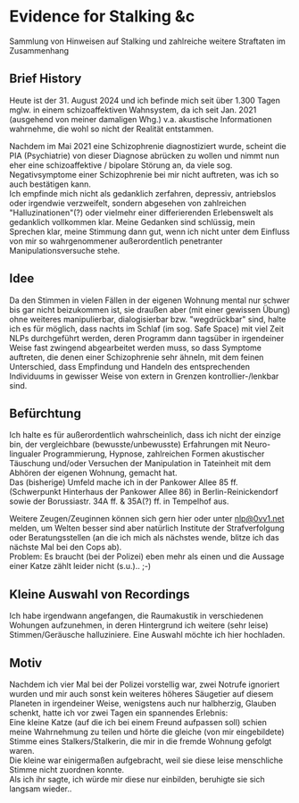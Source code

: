 # Evidence for Stalking &c

Sammlung von Hinweisen auf Stalking und zahlreiche weitere Straftaten im Zusammenhang

## Brief History

Heute ist der 31. August 2024 und ich befinde mich seit über 1.300 Tagen mglw. in einem schizoaffektiven Wahnsystem, da ich seit Jan. 2021 (ausgehend von meiner damaligen Whg.) v.a. akustische Informationen wahrnehme, die wohl so nicht der Realität entstammen.  

Nachdem im Mai 2021 eine Schizophrenie diagnostiziert wurde, scheint die PIA (Psychiatrie) von dieser Diagnose abrücken zu wollen und nimmt nun eher eine schizoaffektive / bipolare Störung an, da viele sog. Negativsymptome einer Schizophrenie bei mir nicht auftreten, was ich so auch bestätigen kann.  
Ich empfinde mich nicht als gedanklich zerfahren, depressiv, antriebslos oder irgendwie verzweifelt, sondern abgesehen von zahlreichen "Halluzinationen"(?) oder vielmehr einer differierenden Erlebenswelt als gedanklich vollkommen klar. Meine Gedanken sind schlüssig, mein Sprechen klar, meine Stimmung dann gut, wenn ich nicht unter dem Einfluss von mir so wahrgenommener außerordentlich penetranter Manipulationsversuche stehe.  

## Idee

Da den Stimmen in vielen Fällen in der eigenen Wohnung mental nur schwer bis gar nicht beizukommen ist, sie draußen aber (mit einer gewissen Übung) ohne weiteres manipulierbar, dialogisierbar bzw. "wegdrückbar" sind, halte ich es für möglich, dass nachts im Schlaf (im sog. Safe Space) mit viel Zeit NLPs durchgeführt werden, deren Programm dann tagsüber in irgendeiner Weise fast zwingend abgearbeitet werden muss, so dass Symptome auftreten, die denen einer Schizophrenie sehr ähneln, mit dem feinen Unterschied, dass Empfindung und Handeln des entsprechenden Individuums in gewisser Weise von extern in Grenzen kontrollier-/lenkbar sind.

## Befürchtung

Ich halte es für außerordentlich wahrscheinlich, dass ich nicht der einzige bin, der vergleichbare (bewusste/unbewusste) Erfahrungen mit Neuro-lingualer Programmierung, Hypnose, zahlreichen Formen akustischer Täuschung und/oder Versuchen der Manipulation in Tateinheit mit dem Abhören der eigenen Wohnung, gemacht hat.  
Das (bisherige) Umfeld mache ich in der Pankower Allee 85 ff. (Schwerpunkt Hinterhaus der Pankower Allee 86) in Berlin-Reinickendorf sowie der Borussiastr. 34A ff. & 35A(?) ff. in Tempelhof aus.  
  
Weitere Zeugen/Zeuginnen können sich gern hier oder unter nlp@0vv1.net melden, um Welten besser sind aber natürlich Institute der Strafverfolgung oder Beratungsstellen (an die ich mich als nächstes wende, blitze ich das nächste Mal bei den Cops ab).  
Problem: Es braucht (bei der Polizei) eben mehr als einen und die Aussage einer Katze zählt leider nicht (s.u.).. ;-)

## Kleine Auswahl von Recordings

Ich habe irgendwann angefangen, die Raumakustik in verschiedenen Wohungen aufzunehmen, in deren Hintergrund ich weitere (sehr leise) Stimmen/Geräusche halluziniere. Eine Auswahl möchte ich hier hochladen.

## Motiv

Nachdem ich vier Mal bei der Polizei vorstellig war, zwei Notrufe ignoriert wurden und mir auch sonst kein weiteres höheres Säugetier auf diesem Planeten in irgendeiner Weise, wenigstens auch nur halbherzig, Glauben schenkt,  hatte ich vor zwei Tagen ein spannendes Erlebnis:  
Eine kleine Katze (auf die ich bei einem Freund aufpassen soll) schien meine Wahrnehmung zu teilen und hörte die gleiche (von mir eingebildete) Stimme eines Stalkers/Stalkerin, die mir in die fremde Wohnung gefolgt waren.  
Die kleine war einigermaßen aufgebracht, weil sie diese leise menschliche Stimme nicht zuordnen konnte.  
Als ich ihr sagte, ich würde mir diese nur einbilden, beruhigte sie sich langsam wieder..
